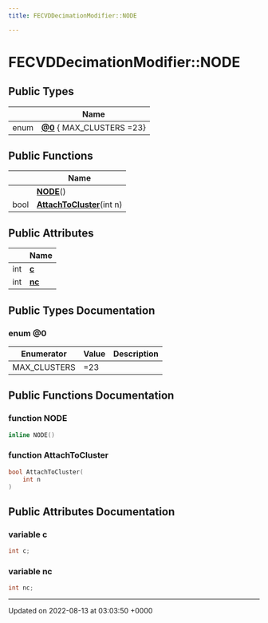 ```yaml
---
title: FECVDDecimationModifier::NODE

---
```


# FECVDDecimationModifier::NODE





## Public Types

|                | Name           |
| -------------- | -------------- |
| enum| **[@0](../Classes/classFECVDDecimationModifier_1_1NODE.md#enum-@0)** { MAX_CLUSTERS =23} |

## Public Functions

|                | Name           |
| -------------- | -------------- |
| | **[NODE](../Classes/classFECVDDecimationModifier_1_1NODE.md#function-node)**() |
| bool | **[AttachToCluster](../Classes/classFECVDDecimationModifier_1_1NODE.md#function-attachtocluster)**(int n) |

## Public Attributes

|                | Name           |
| -------------- | -------------- |
| int | **[c](../Classes/classFECVDDecimationModifier_1_1NODE.md#variable-c)**  |
| int | **[nc](../Classes/classFECVDDecimationModifier_1_1NODE.md#variable-nc)**  |

## Public Types Documentation

### enum @0

| Enumerator | Value | Description |
| ---------- | ----- | ----------- |
| MAX_CLUSTERS | =23|   |




## Public Functions Documentation

### function NODE

```cpp
inline NODE()
```


### function AttachToCluster

```cpp
bool AttachToCluster(
    int n
)
```


## Public Attributes Documentation

### variable c

```cpp
int c;
```


### variable nc

```cpp
int nc;
```


-------------------------------

Updated on 2022-08-13 at 03:03:50 +0000